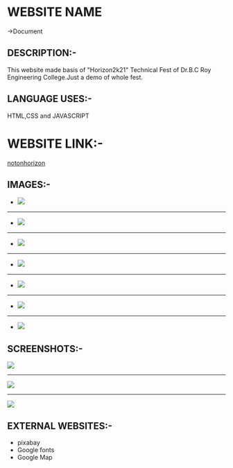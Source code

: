 # WEBSITE NAME
->Document
## DESCRIPTION:-
This website made basis of "Horizon2k21" Technical Fest of Dr.B.C Roy Engineering College.Just a demo of whole fest.
## LANGUAGE USES:-
HTML,CSS and JAVASCRIPT
# WEBSITE LINK:-
[notonhorizon](https://notonhorizon.000webhostapp.com/)
## IMAGES:-
* ![](n3.jpg)
***
* ![](androsite.jpeg)
***
* ![](paper.jpeg)
***
* ![](poster.jpeg)
***
* ![](T1.jpg)
***
* ![](universe.jpg)
***
* ![](ase.jpeg)

## SCREENSHOTS:-

![](sc1.png)
***
![](sc3.png)
***
![](sc2.png)
## EXTERNAL WEBSITES:-
* pixabay
* Google fonts
* Google Map
